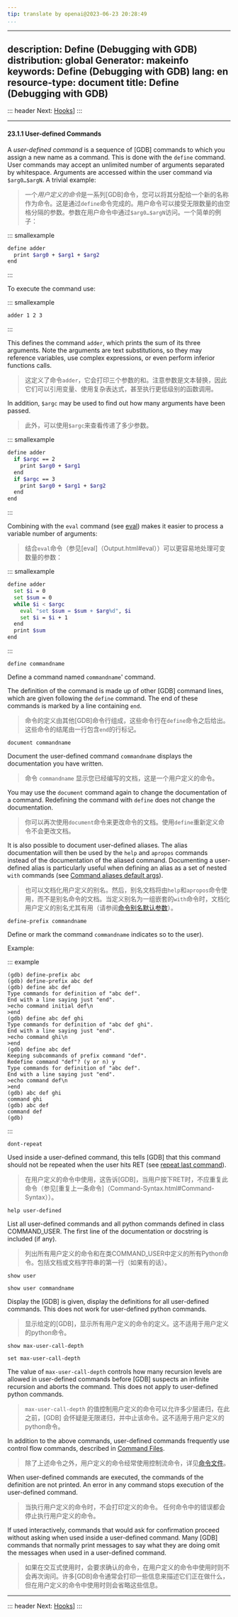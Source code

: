 ```yaml
---
tip: translate by openai@2023-06-23 20:28:49
...
```

---
description: Define (Debugging with GDB)
distribution: global
Generator: makeinfo
keywords: Define (Debugging with GDB)
lang: en
resource-type: document
title: Define (Debugging with GDB)
---
::: header
Next: [Hooks](Hooks.html#Hooks)]
:::

---

#### 23.1.1 User-defined Commands


A *user-defined command* is a sequence of [GDB] commands to which you assign a new name as a command. This is done with the `define` command. User commands may accept an unlimited number of arguments separated by whitespace. Arguments are accessed within the user command via `$arg0…$argN`. A trivial example:

> 一个*用户定义的命令*是一系列[GDB]命令，您可以将其分配给一个新的名称作为命令。这是通过`define`命令完成的。用户命令可以接受无限数量的由空格分隔的参数。参数在用户命令中通过`$arg0…$argN`访问。一个简单的例子：

::: smallexample

```bash
define adder
  print $arg0 + $arg1 + $arg2
end
```

:::

To execute the command use:

::: smallexample

```bash
adder 1 2 3
```

:::


This defines the command `adder`, which prints the sum of its three arguments. Note the arguments are text substitutions, so they may reference variables, use complex expressions, or even perform inferior functions calls.

> 这定义了命令`adder`，它会打印三个参数的和。注意参数是文本替换，因此它们可以引用变量、使用复杂表达式，甚至执行更低级别的函数调用。


In addition, `$argc` may be used to find out how many arguments have been passed.

> 此外，可以使用`$argc`来查看传递了多少参数。

::: smallexample

```bash
define adder
  if $argc == 2
    print $arg0 + $arg1
  end
  if $argc == 3
    print $arg0 + $arg1 + $arg2
  end
end
```

:::


Combining with the `eval` command (see [eval](Output.html#eval)) makes it easier to process a variable number of arguments:

> 结合`eval`命令（参见[eval]（Output.html#eval））可以更容易地处理可变数量的参数：

::: smallexample

```bash
define adder
  set $i = 0
  set $sum = 0
  while $i < $argc
    eval "set $sum = $sum + $arg%d", $i
    set $i = $i + 1
  end
  print $sum
end
```

:::

`define commandname`

Define a command named `commandname`' command.


The definition of the command is made up of other [GDB] command lines, which are given following the `define` command. The end of these commands is marked by a line containing `end`.

> 命令的定义由其他[GDB]命令行组成，这些命令行在`define`命令之后给出。这些命令的结尾由一行包含`end`的行标记。

`document commandname`


Document the user-defined command `commandname` displays the documentation you have written.

> 命令 `commandname` 显示您已经编写的文档，这是一个用户定义的命令。


You may use the `document` command again to change the documentation of a command. Redefining the command with `define` does not change the documentation.

> 你可以再次使用`document`命令来更改命令的文档。使用`define`重新定义命令不会更改文档。


It is also possible to document user-defined aliases. The alias documentation will then be used by the `help` and `apropos` commands instead of the documentation of the aliased command. Documenting a user-defined alias is particularly useful when defining an alias as a set of nested `with` commands (see [Command aliases default args](Command-aliases-default-args.html#Command-aliases-default-args)).

> 也可以文档化用户定义的别名。然后，别名文档将由`help`和`apropos`命令使用，而不是别名命令的文档。当定义别名为一组嵌套的`with`命令时，文档化用户定义的别名尤其有用（请参阅[命令别名默认参数](Command-aliases-default-args.html#Command-aliases-default-args)）。

`define-prefix commandname`

Define or mark the command `commandname` indicates so to the user).

Example:

::: example

```example
(gdb) define-prefix abc
(gdb) define-prefix abc def
(gdb) define abc def
Type commands for definition of "abc def".
End with a line saying just "end".
>echo command initial def\n
>end
(gdb) define abc def ghi
Type commands for definition of "abc def ghi".
End with a line saying just "end".
>echo command ghi\n
>end
(gdb) define abc def
Keeping subcommands of prefix command "def".
Redefine command "def"? (y or n) y
Type commands for definition of "abc def".
End with a line saying just "end".
>echo command def\n
>end
(gdb) abc def ghi
command ghi
(gdb) abc def
command def
(gdb)
```

:::

`dont-repeat`


Used inside a user-defined command, this tells [GDB] that this command should not be repeated when the user hits RET (see [repeat last command](Command-Syntax.html#Command-Syntax)).

> 在用户定义的命令中使用，这告诉[GDB]，当用户按下RET时，不应重复此命令（参见[重复上一条命令]（Command-Syntax.html#Command-Syntax））。

`help user-defined`


List all user-defined commands and all python commands defined in class COMMAND_USER. The first line of the documentation or docstring is included (if any).

> 列出所有用户定义的命令和在类COMMAND_USER中定义的所有Python命令。包括文档或文档字符串的第一行（如果有的话）。

`show user`

`show user commandname`


Display the [GDB] is given, display the definitions for all user-defined commands. This does not work for user-defined python commands.

> 显示给定的[GDB]，显示所有用户定义的命令的定义。这不适用于用户定义的python命令。

`show max-user-call-depth`

`set max-user-call-depth`


The value of `max-user-call-depth` controls how many recursion levels are allowed in user-defined commands before [GDB] suspects an infinite recursion and aborts the command. This does not apply to user-defined python commands.

> `max-user-call-depth` 的值控制用户定义的命令可以允许多少层递归，在此之前，[GDB] 会怀疑是无限递归，并中止该命令。这不适用于用户定义的python命令。


In addition to the above commands, user-defined commands frequently use control flow commands, described in [Command Files](Command-Files.html#Command-Files).

> 除了上述命令之外，用户定义的命令经常使用控制流命令，详见[命令文件](Command-Files.html#Command-Files)。


When user-defined commands are executed, the commands of the definition are not printed. An error in any command stops execution of the user-defined command.

> 当执行用户定义的命令时，不会打印定义的命令。 任何命令中的错误都会停止执行用户定义的命令。


If used interactively, commands that would ask for confirmation proceed without asking when used inside a user-defined command. Many [GDB] commands that normally print messages to say what they are doing omit the messages when used in a user-defined command.

> 如果在交互式使用时，会要求确认的命令，在用户定义的命令中使用时则不会再次询问。许多[GDB]命令通常会打印一些信息来描述它们正在做什么，但在用户定义的命令中使用时则会省略这些信息。

---

::: header
Next: [Hooks](Hooks.html#Hooks)]
:::
